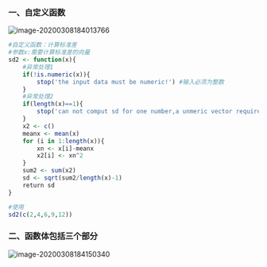### 一、自定义函数

![image-20200308184013766](C:\Users\tiger\AppData\Roaming\Typora\typora-user-images\image-20200308184013766.png)

```R
#自定义函数：计算标准差
#参数x:需要计算标准差的向量
sd2 <- function(x){
    #异常处理1
    if(!is.numeric(x)){
        stop('the input data must be numeric!') #输入必须为整数
    }
    #异常处理2
    if(length(x)==1){
        stop('can not comput sd for one number,a unmeric vector required.\n')
    }
    x2 <- c()
    meanx <- mean(x)
    for (i in 1:length(x)){
        xn <- x[i]-meanx
        x2[i] <- xn^2
    }
    sum2 <- sum(x2)
    sd <- sqrt(sum2/length(x)-1)
    return sd
}
```

```R
#使用
sd2(c(2,4,6,9,12))
```



### 二、函数体包括三个部分

![image-20200308184150340](C:\Users\tiger\AppData\Roaming\Typora\typora-user-images\image-20200308184150340.png)

